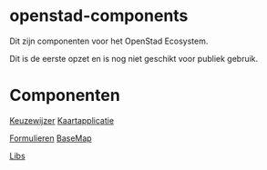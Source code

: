# openstad-components

Dit zijn componenten voor het OpenStad Ecosystem.

Dit is de eerste opzet en is nog niet geschikt voor publiek gebruik.

# Componenten

[Keuzewijzer](doc/choices-guide)
[Kaartapplicatie](doc/ideas-on-map)

[Formulieren](doc/forms)
[BaseMap](doc/base-map)

[Libs](/doc/libs)

